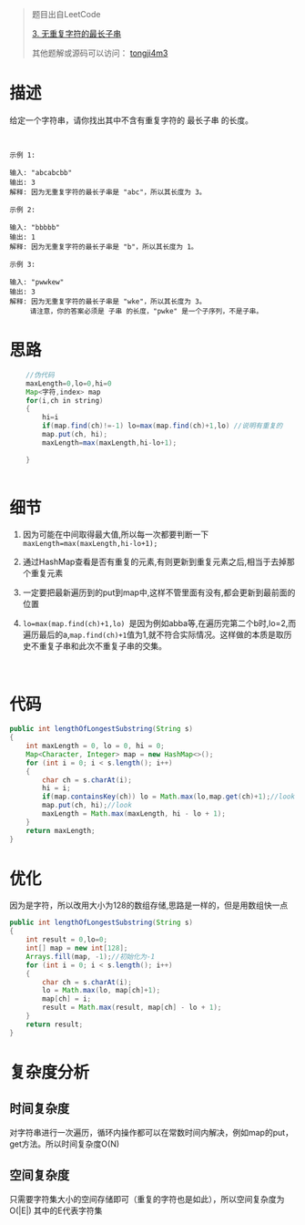 > 题目出自LeetCode
>
>  [3. 无重复字符的最长子串](https://leetcode-cn.com/problems/longest-substring-without-repeating-characters/)
>
>  其他题解或源码可以访问： [tongji4m3](https://github.com/tongji4m3/LeetCode)



# 描述

给定一个字符串，请你找出其中不含有重复字符的 最长子串 的长度。

```


示例 1:

输入: "abcabcbb"
输出: 3 
解释: 因为无重复字符的最长子串是 "abc"，所以其长度为 3。

```


```
示例 2:

输入: "bbbbb"
输出: 1
解释: 因为无重复字符的最长子串是 "b"，所以其长度为 1。

```

```
示例 3:

输入: "pwwkew"
输出: 3
解释: 因为无重复字符的最长子串是 "wke"，所以其长度为 3。
     请注意，你的答案必须是 子串 的长度，"pwke" 是一个子序列，不是子串。

```

# 思路



```java
	//伪代码
	maxLength=0,lo=0,hi=0
	Map<字符,index> map
    for(i,ch in string)
    {
        hi=i
        if(map.find(ch)!=-1) lo=max(map.find(ch)+1,lo) //说明有重复的
        map.put(ch, hi);
        maxLength=max(maxLength,hi-lo+1);   
            
    }
    
```





# 细节

1.  因为可能在中间取得最大值,所以每一次都要判断一下`maxLength=max(maxLength,hi-lo+1);`

2.  通过HashMap查看是否有重复的元素,有则更新到重复元素之后,相当于去掉那个重复元素

3.  一定要把最新遍历到的put到map中,这样不管里面有没有,都会更新到最前面的位置

4.  `lo=max(map.find(ch)+1,lo) `是因为例如abba等,在遍历完第二个b时,lo=2,而遍历最后的a,`map.find(ch)+1`值为1,就不符合实际情况。这样做的本质是取历史不重复子串和此次不重复子串的交集。


​	

# 代码
```java
public int lengthOfLongestSubstring(String s)
{
    int maxLength = 0, lo = 0, hi = 0;
    Map<Character, Integer> map = new HashMap<>();
    for (int i = 0; i < s.length(); i++)
    {
        char ch = s.charAt(i);
        hi = i;
        if(map.containsKey(ch)) lo = Math.max(lo,map.get(ch)+1);//look
        map.put(ch, hi);//look
        maxLength = Math.max(maxLength, hi - lo + 1);
    }
    return maxLength;
}
```
# 优化
因为是字符，所以改用大小为128的数组存储,思路是一样的，但是用数组快一点
```java
public int lengthOfLongestSubstring(String s)
{
    int result = 0,lo=0;
    int[] map = new int[128];
    Arrays.fill(map, -1);//初始化为-1
    for (int i = 0; i < s.length(); i++)
    {
        char ch = s.charAt(i);
        lo = Math.max(lo, map[ch]+1);
        map[ch] = i;
        result = Math.max(result, map[ch] - lo + 1);
    }
    return result;
}
```

# 复杂度分析
## 时间复杂度
对字符串进行一次遍历，循环内操作都可以在常数时间内解决，例如map的put，get方法。所以时间复杂度O(N)
## 空间复杂度
只需要字符集大小的空间存储即可（重复的字符也是如此），所以空间复杂度为O(|E|) 其中的E代表字符集